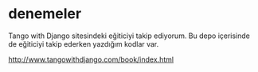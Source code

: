 denemeler
=========

Tango with Django sitesindeki eğiticiyi takip ediyorum. Bu depo içerisinde de eğiticiyi takip ederken yazdığım kodlar var.

http://www.tangowithdjango.com/book/index.html

